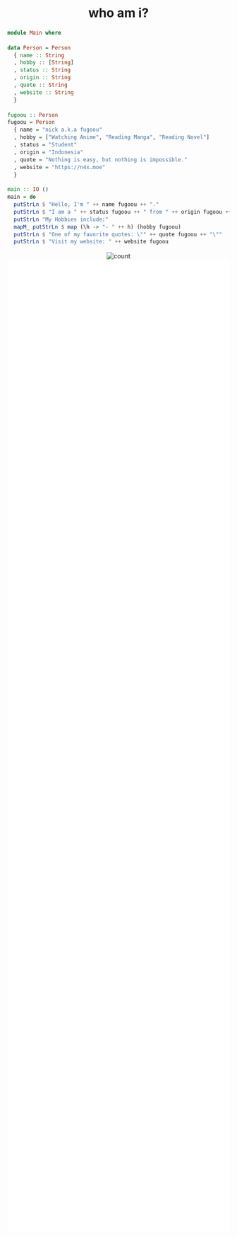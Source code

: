 <h1 align="center">who am i?</h1>

```hs
module Main where

data Person = Person
  { name :: String
  , hobby :: [String]
  , status :: String
  , origin :: String
  , quote :: String
  , website :: String
  }

fugoou :: Person
fugoou = Person
  { name = "nick a.k.a fugoou"
  , hobby = ["Watching Anime", "Reading Manga", "Reading Novel"]
  , status = "Student"
  , origin = "Indonesia"
  , quote = "Nothing is easy, but nothing is impossible."
  , website = "https://n4x.moe"
  }

main :: IO ()
main = do
  putStrLn $ "Hello, I'm " ++ name fugoou ++ "."
  putStrLn $ "I am a " ++ status fugoou ++ " from " ++ origin fugoou ++ "."
  putStrLn "My Hobbies include:"
  mapM_ putStrLn $ map (\h -> "- " ++ h) (hobby fugoou)
  putStrLn $ "One of my favorite quotes: \"" ++ quote fugoou ++ "\""
  putStrLn $ "Visit my website: " ++ website fugoou
```

<div align="center">
	<img align="center" alt="count" src="https://count.getloli.com/get/@:fugoou?theme=booru-lewd">
	<img width="625em" src="./github-metrics.svg" />
</div>
